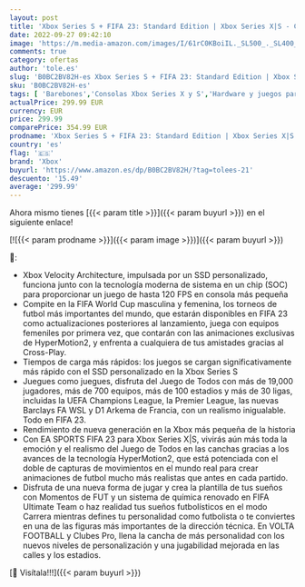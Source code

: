 ```yaml
---
layout: post
title: 'Xbox Series S + FIFA 23: Standard Edition | Xbox Series X|S - Código de descarga'
date: 2022-09-27 09:42:10
image: 'https://m.media-amazon.com/images/I/61rC0KBoiIL._SL500_._SL400_.jpg'
comments: true
category: ofertas
author: 'tole.es'
slug: 'B0BC2BV82H-es Xbox Series S + FIFA 23: Standard Edition | Xbox Series...'
sku: 'B0BC2BV82H-es'
tags: [ 'Barebones','Consolas Xbox Series X y S','Hardware y juegos para Xbox Series X y S','Informática','Videojuegos','xbox','🇪🇸', ]
actualPrice: 299.99 EUR
currency: EUR
price: 299.99
comparePrice: 354.99 EUR
prodname: 'Xbox Series S + FIFA 23: Standard Edition | Xbox Series X|S - Código de descarga'
country: 'es'
flag: '🇪🇸'
brand: 'Xbox'
buyurl: 'https://www.amazon.es/dp/B0BC2BV82H/?tag=tolees-21'
descuento: '15.49'
average: '299.99'
---
```


Ahora mismo tienes [{{< param title >}}]({{< param buyurl >}}) en el siguiente enlace!

[![{{< param prodname >}}]({{< param image >}})]({{< param buyurl >}})

🔎:

- Xbox Velocity Architecture, impulsada por un SSD personalizado, funciona junto con la tecnología moderna de sistema en un chip (SOC) para proporcionar un juego de hasta 120 FPS en consola más pequeña
- Compite en la FIFA World Cup masculina y femenina, los torneos de futbol más importantes del mundo, que estarán disponibles en FIFA 23 como actualizaciones posteriores al lanzamiento, juega con equipos femeniles por primera vez, que contarán con las animaciones exclusivas de HyperMotion2, y enfrenta a cualquiera de tus amistades gracias al Cross-Play.
- Tiempos de carga más rápidos: los juegos se cargan significativamente más rápido con el SSD personalizado en la Xbox Series S
- Juegues como juegues, disfruta del Juego de Todos con más de 19,000 jugadores, más de 700 equipos, más de 100 estadios y más de 30 ligas, incluidas la UEFA Champions League, la Premier League, las nuevas Barclays FA WSL y D1 Arkema de Francia, con un realismo inigualable. Todo en FIFA 23.
- Rendimiento de nueva generación en la Xbox más pequeña de la historia
- Con EA SPORTS FIFA 23 para Xbox Series X|S, vivirás aún más toda la emoción y el realismo del Juego de Todos en las canchas gracias a los avances de la tecnología HyperMotion2, que está potenciada con el doble de capturas de movimientos en el mundo real para crear animaciones de futbol mucho más realistas que antes en cada partido.
- Disfruta de una nueva forma de jugar y crea la plantilla de tus sueños con Momentos de FUT y un sistema de química renovado en FIFA Ultimate Team o haz realidad tus sueños futbolísticos en el modo Carrera mientras defines tu personalidad como futbolista o te conviertes en una de las figuras más importantes de la dirección técnica. En VOLTA FOOTBALL y Clubes Pro, llena la cancha de más personalidad con los nuevos niveles de personalización y una jugabilidad mejorada en las calles y los estadios.

[🛒 Visítala!!!]({{< param buyurl >}})
